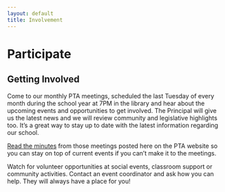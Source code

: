 ```yaml
---
layout: default
title: Involvement
---
```


# Participate

## Getting Involved

Come to our monthly PTA meetings, scheduled the last Tuesday of every month during the school year at 7PM in the library and hear about the upcoming events and opportunities to get involved. The Principal will give us   the latest news and we will review community and legislative highlights too. It’s a great way to stay up to    date with the latest information regarding our school. 

[Read the minutes](https://drive.google.com/drive/folders/0B08CHuPjOEKWRndSNDQ5V1BPS2c) from those meetings posted here on the PTA website so you can stay on top of current events if you can’t make it to the meetings.

Watch for volunteer opportunities at social events, classroom support or community activities. Contact an event coordinator and ask how you can help. They will always have a place for you!
